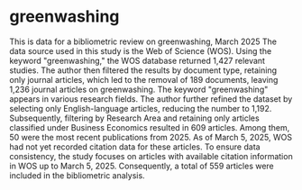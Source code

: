 # greenwashing
This is data for a bibliometric review on greenwashing, March 2025
The data source used in this study is the Web of Science (WOS).
Using the keyword "greenwashing," the WOS database returned 1,427 relevant studies. The author then filtered the results by document type, retaining only journal articles, which led to the removal of 189 documents, leaving 1,236 journal articles on greenwashing. The keyword "greenwashing" appears in various research fields. The author further refined the dataset by selecting only English-language articles, reducing the number to 1,192. Subsequently, filtering by Research Area and retaining only articles classified under Business Economics resulted in 609 articles. Among them, 50 were the most recent publications from 2025. As of March 5, 2025, WOS had not yet recorded citation data for these articles. To ensure data consistency, the study focuses on articles with available citation information in WOS up to March 5, 2025. Consequently, a total of 559 articles were included in the bibliometric analysis.
